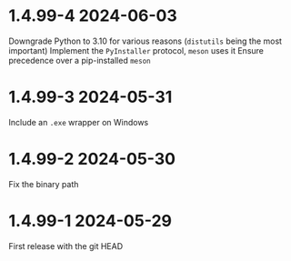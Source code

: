 # 1.4.99-4 2024-06-03
  Downgrade Python to 3.10 for various reasons (`distutils` being the most important)
  Implement the `PyInstaller` protocol, `meson` uses it
  Ensure precedence over a pip-installed `meson`

# 1.4.99-3 2024-05-31
  Include an `.exe` wrapper on Windows

# 1.4.99-2 2024-05-30
  Fix the binary path

# 1.4.99-1 2024-05-29
  First release with the git HEAD
